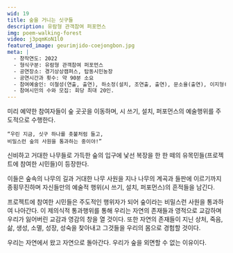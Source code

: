 ```yaml
---
wid: 19
title: 숲을 거니는 싯구들
description: 유람형 관객참여 퍼포먼스
img: poem-walking-forest
video: j3pqmKoN1l0
featured_image: geurimjido-coejongbon.jpg
meta: |
  - 창작연도: 2022
  - 형식구분: 유람형 관객참여 퍼포먼스
  - 공연장소: 경기상상캠퍼스, 탑동시민농장
  - 공연시간과 횟수: 약 90분 소요
  - 참여예술인: 이철성(연출, 출연), 하소정(설치, 조연출, 출연), 문소율(출연), 이지형(출연) 외 
  - 참여시민의 수와 모집: 회당 최대 20인. 
---
```


미리 예약한 참여자들이 숲 곳곳을 이동하며, 시 쓰기, 설치, 퍼포먼스의 예술행위를 주도적으로 수행한다.

```
“우린 지금, 싯구 하나를 촛불처럼 들고,    
비밀스런 숲의 사원을 통과하는 중이야!”  
```

신비하고 거대한 나무들로 가득한 숲의 입구에 낯선 복장을 한 한 떼의 유목민들(프로젝트에 참여한 시민들)이 등장한다.

이들은 숲속의 나무의 길과 거대한 나무 사원을 지나 나무의 계곡과 들판에 이르기까지 종횡무진하며 자신들만의 예술적 행위(시 쓰기, 설치, 퍼포먼스)의 흔적들을 남긴다. 

프로젝트에 참여한 시민들은 주도적인 행위자가 되어 숲이라는 비밀스런 사원을 통과하여 나아간다. 이 제의식적 통과행위를 통해 우리는 자연의 존재들과 영적으로 교감하며 우리가 잃어버린 교감과 영감의 창을 열 것이다. 또한 자연의 존재들이 지닌 상처, 죽음, 삶, 생성, 소멸, 성장, 성숙을 찾아내고 그것들을 우리의 몸으로 경험할 것이다. 

우리는 자연에서 왔고 자연으로 돌아간다. 우리가 숲을 외면할 수 없는 이유이다. 
